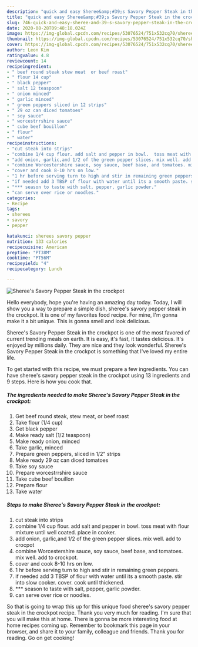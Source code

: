 ```yaml
---
description: "quick and easy Sheree&amp;#39;s Savory Pepper Steak in the crockpot | how to keep Sheree&amp;#39;s Savory Pepper Steak in the crockpot"
title: "quick and easy Sheree&amp;#39;s Savory Pepper Steak in the crockpot | how to keep Sheree&amp;#39;s Savory Pepper Steak in the crockpot"
slug: 746-quick-and-easy-sheree-and-39-s-savory-pepper-steak-in-the-crockpot-how-to-keep-sheree-and-39-s-savory-pepper-steak-in-the-crockpot
date: 2020-08-28T09:48:18.024Z
image: https://img-global.cpcdn.com/recipes/53076524/751x532cq70/sherees-savory-pepper-steak-in-the-crockpot-recipe-main-photo.jpg
thumbnail: https://img-global.cpcdn.com/recipes/53076524/751x532cq70/sherees-savory-pepper-steak-in-the-crockpot-recipe-main-photo.jpg
cover: https://img-global.cpcdn.com/recipes/53076524/751x532cq70/sherees-savory-pepper-steak-in-the-crockpot-recipe-main-photo.jpg
author: Leon Kim
ratingvalue: 4.8
reviewcount: 14
recipeingredient:
- " beef round steak stew meat  or beef roast"
- " flour 14 cup"
- " black pepper"
- " salt 12 teaspoon"
- " onion minced"
- " garlic minced"
- " green peppers sliced in 12 strips"
- " 29 oz can diced tomatoes"
- " soy sauce"
- " worcestrrshire sauce"
- " cube beef bouillon"
- " flour"
- " water"
recipeinstructions:
- "cut steak into strips"
- "combine 1/4 cup flour. add salt and pepper in bowl.  toss meat with flour mixture until well coated. place in cooker."
- "add onion, garlic,and 1/2 of the green pepper slices. mix well. add to crocpot"
- "combine Worcestershire sauce, soy sauce, beef base, and tomatoes. mix well. add to crockpot."
- "cover and cook 8-10 hrs on low."
- "1 hr before serving turn to high and stir in remaining green peppers."
- "if needed add 3 TBSP of flour with water until its a smooth paste. stir into slow cooker. cover. cook until thickened."
- "*** season to taste with salt, pepper, garlic powder."
- "can serve over rice or noodles."
categories:
- Recipe
tags:
- sherees
- savory
- pepper

katakunci: sherees savory pepper 
nutrition: 133 calories
recipecuisine: American
preptime: "PT38M"
cooktime: "PT56M"
recipeyield: "4"
recipecategory: Lunch

---
```



![Sheree&#39;s Savory Pepper Steak in the crockpot](https://img-global.cpcdn.com/recipes/53076524/751x532cq70/sherees-savory-pepper-steak-in-the-crockpot-recipe-main-photo.jpg)

Hello everybody, hope you're having an amazing day today. Today, I will show you a way to prepare a simple dish, sheree&#39;s savory pepper steak in the crockpot. It is one of my favorites food recipe. For mine, I'm gonna make it a bit unique. This is gonna smell and look delicious.



Sheree&#39;s Savory Pepper Steak in the crockpot is one of the most favored of current trending meals on earth. It is easy, it's fast, it tastes delicious. It's enjoyed by millions daily. They are nice and they look wonderful. Sheree&#39;s Savory Pepper Steak in the crockpot is something that I've loved my entire life.


To get started with this recipe, we must prepare a few ingredients. You can have sheree&#39;s savory pepper steak in the crockpot using 13 ingredients and 9 steps. Here is how you cook that.

<!--inarticleads1-->

##### The ingredients needed to make Sheree&#39;s Savory Pepper Steak in the crockpot:

1. Get  beef round steak, stew meat,  or beef roast
1. Take  flour (1/4 cup)
1. Get  black pepper
1. Make ready  salt (1/2 teaspoon)
1. Make ready  onion, minced
1. Take  garlic, minced
1. Prepare  green peppers, sliced in 1/2&#34; strips
1. Make ready  29 oz can diced tomatoes
1. Take  soy sauce
1. Prepare  worcestrrshire sauce
1. Take  cube beef bouillon
1. Prepare  flour
1. Take  water




<!--inarticleads2-->

##### Steps to make Sheree&#39;s Savory Pepper Steak in the crockpot:

1. cut steak into strips
1. combine 1/4 cup flour. add salt and pepper in bowl.  toss meat with flour mixture until well coated. place in cooker.
1. add onion, garlic,and 1/2 of the green pepper slices. mix well. add to crocpot
1. combine Worcestershire sauce, soy sauce, beef base, and tomatoes. mix well. add to crockpot.
1. cover and cook 8-10 hrs on low.
1. 1 hr before serving turn to high and stir in remaining green peppers.
1. if needed add 3 TBSP of flour with water until its a smooth paste. stir into slow cooker. cover. cook until thickened.
1. *** season to taste with salt, pepper, garlic powder.
1. can serve over rice or noodles.




So that is going to wrap this up for this unique food sheree&#39;s savory pepper steak in the crockpot recipe. Thank you very much for reading. I'm sure that you will make this at home. There is gonna be more interesting food at home recipes coming up. Remember to bookmark this page in your browser, and share it to your family, colleague and friends. Thank you for reading. Go on get cooking!

